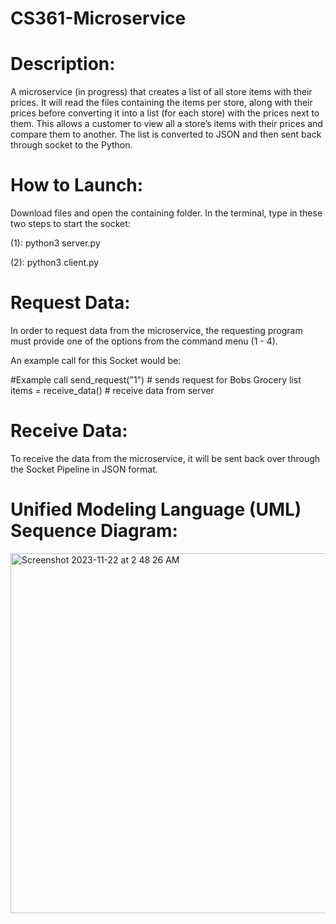 # CS361-Microservice

# Description:

A microservice (in progress) that creates a list of all store items with their prices. It will read the files containing the items per store, along with their prices before converting it into a list (for each store) with the prices next to them. This allows a customer to view all a store’s items with their prices and compare them to another. The list is converted to JSON and then sent back through socket to the Python.   



# How to Launch:

Download files and open the containing folder. In the terminal, type in these two steps to start the socket:

(1): python3 server.py

(2): python3 client.py



# Request Data:
In order to request data from the microservice, the requesting program must provide one of the options from the command menu (1 - 4). 


An example call for this Socket would be:

#Example call
send_request("1")  # sends request for Bobs Grocery list
items = receive_data()  # receive data from server


# Receive Data:
To receive the data from the microservice, it will be sent back over through the Socket Pipeline in JSON format. 



# Unified Modeling Language (UML) Sequence Diagram:


<img width="576" alt="Screenshot 2023-11-22 at 2 48 26 AM" src="https://github.com/m-uh/CS361-Microservice/assets/126530073/834050de-f5e5-4f9a-8db0-ac1f1ac79581">



